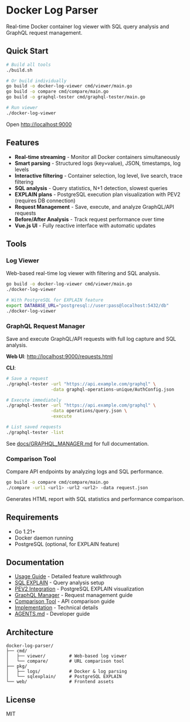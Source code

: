 # Docker Log Parser

Real-time Docker container log viewer with SQL query analysis and GraphQL request management.

## Quick Start

```bash
# Build all tools
./build.sh

# Or build individually
go build -o docker-log-viewer cmd/viewer/main.go
go build -o compare cmd/compare/main.go
go build -o graphql-tester cmd/graphql-tester/main.go

# Run viewer
./docker-log-viewer
```

Open [http://localhost:9000](http://localhost:9000)

## Features

- **Real-time streaming** - Monitor all Docker containers simultaneously
- **Smart parsing** - Structured logs (key=value), JSON, timestamps, log levels
- **Interactive filtering** - Container selection, log level, live search, trace filtering
- **SQL analysis** - Query statistics, N+1 detection, slowest queries
- **EXPLAIN plans** - PostgreSQL execution plan visualization with PEV2 (requires DB connection)
- **Request Management** - Save, execute, and analyze GraphQL/API requests
- **Before/After Analysis** - Track request performance over time
- **Vue.js UI** - Fully reactive interface with automatic updates

## Tools

### Log Viewer

Web-based real-time log viewer with filtering and SQL analysis.

```bash
go build -o docker-log-viewer cmd/viewer/main.go
./docker-log-viewer

# With PostgreSQL for EXPLAIN feature
export DATABASE_URL="postgresql://user:pass@localhost:5432/db"
./docker-log-viewer
```

### GraphQL Request Manager

Save and execute GraphQL/API requests with full log capture and SQL analysis.

**Web UI**: [http://localhost:9000/requests.html](http://localhost:9000/requests.html)

**CLI**:
```bash
# Save a request
./graphql-tester -url "https://api.example.com/graphql" \
                 -data graphql-operations-unique/AuthConfig.json

# Execute immediately
./graphql-tester -url "https://api.example.com/graphql" \
                 -data operations/query.json \
                 -execute

# List saved requests
./graphql-tester -list
```

See [docs/GRAPHQL_MANAGER.md](docs/GRAPHQL_MANAGER.md) for full documentation.

### Comparison Tool

Compare API endpoints by analyzing logs and SQL performance.

```bash
go build -o compare cmd/compare/main.go
./compare -url1 <url1> -url2 <url2> -data request.json
```

Generates HTML report with SQL statistics and performance comparison.

## Requirements

- Go 1.21+
- Docker daemon running
- PostgreSQL (optional, for EXPLAIN feature)

## Documentation

- [Usage Guide](docs/USAGE_GUIDE.md) - Detailed feature walkthrough
- [SQL EXPLAIN](docs/SQL_EXPLAIN.md) - Query analysis setup
- [PEV2 Integration](docs/PEV2_INTEGRATION.md) - PostgreSQL EXPLAIN visualization
- [GraphQL Manager](docs/GRAPHQL_MANAGER.md) - Request management guide
- [Comparison Tool](docs/COMPARE-TOOL.md) - API comparison guide
- [Implementation](docs/IMPLEMENTATION.md) - Technical details
- [AGENTS.md](AGENTS.md) - Developer guide

## Architecture

```
docker-log-parser/
├── cmd/
│   ├── viewer/         # Web-based log viewer
│   └── compare/        # URL comparison tool
├── pkg/
│   ├── logs/           # Docker & log parsing
│   └── sqlexplain/     # PostgreSQL EXPLAIN
└── web/                # Frontend assets
```

## License

MIT
